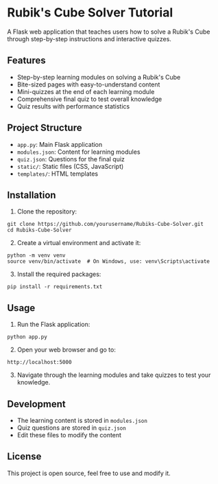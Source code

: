 # Rubik's Cube Solver Tutorial

A Flask web application that teaches users how to solve a Rubik's Cube through step-by-step instructions and interactive quizzes.

## Features

- Step-by-step learning modules on solving a Rubik's Cube
- Bite-sized pages with easy-to-understand content
- Mini-quizzes at the end of each learning module
- Comprehensive final quiz to test overall knowledge
- Quiz results with performance statistics

## Project Structure

- `app.py`: Main Flask application
- `modules.json`: Content for learning modules
- `quiz.json`: Questions for the final quiz
- `static/`: Static files (CSS, JavaScript)
- `templates/`: HTML templates

## Installation

1. Clone the repository:
```
git clone https://github.com/yourusername/Rubiks-Cube-Solver.git
cd Rubiks-Cube-Solver
```

2. Create a virtual environment and activate it:
```
python -m venv venv
source venv/bin/activate  # On Windows, use: venv\Scripts\activate
```

3. Install the required packages:
```
pip install -r requirements.txt
```

## Usage

1. Run the Flask application:
```
python app.py
```

2. Open your web browser and go to:
```
http://localhost:5000
```

3. Navigate through the learning modules and take quizzes to test your knowledge.

## Development

- The learning content is stored in `modules.json`
- Quiz questions are stored in `quiz.json`
- Edit these files to modify the content

## License

This project is open source, feel free to use and modify it. 